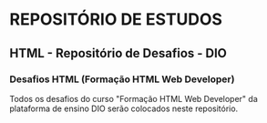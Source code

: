 # REPOSITÓRIO DE ESTUDOS

## HTML - Repositório de Desafios - DIO

### Desafios HTML (Formação HTML Web Developer)


Todos os desafios do curso "Formação HTML Web Developer" da plataforma de ensino DIO serão colocados neste repositório.
